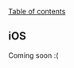 [Table of contents](https://github.com/smile-mobile/cordovapush/tree/master/server/docs#table-of-contents)

## iOS

Coming soon :(